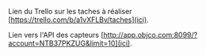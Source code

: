 Lien du Trello sur les taches à réaliser [https://trello.com/b/a1vXFLBv/taches](ici).

Lien vers l'API des capteurs [http://app.objco.com:8099/?account=NTB37PKZUG&limit=10](ici).



